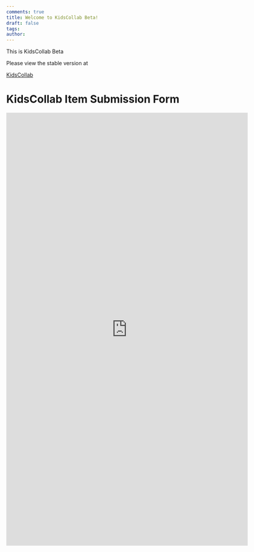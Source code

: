 ```yaml
---
comments: true
title: Welcome to KidsCollab Beta!
draft: false
tags: 
author:
---
```

 
This is KidsCollab Beta

Please view the stable version at 

[KidsCollab](https://sites.google.com/view/kidscollab)

# KidsCollab Item Submission Form

<iframe src="https://docs.google.com/forms/d/e/1FAIpQLSfsDvKfpNUXUs6h3tyTgPMhFLOixsAuV81mPo9T1VH7yqxiQg/viewform?embedded=true" width="640" height="1147" frameborder="0" marginheight="0" marginwidth="0">Loading…</iframe>
